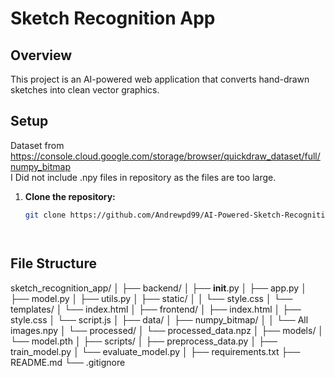# Sketch Recognition App

## Overview
This project is an AI-powered web application that converts hand-drawn sketches into clean vector graphics.

## Setup
Dataset from https://console.cloud.google.com/storage/browser/quickdraw_dataset/full/numpy_bitmap  
I Did not include .npy files in repository as the files are too large.


1. **Clone the repository:**
   ```bash
   git clone https://github.com/Andrewpd99/AI-Powered-Sketch-Recognition-Web-App




## File Structure
sketch_recognition_app/
│
├── backend/
│   ├── __init__.py
│   ├── app.py
│   ├── model.py
│   ├── utils.py
│   ├── static/
│   │   └── style.css
│   └── templates/
│       └── index.html
│
├── frontend/
│   ├── index.html
│   ├── style.css
│   └── script.js
│
├── data/
│   ├── numpy_bitmap/
│   │   └── All images.npy
│   └── processed/
│       └── processed_data.npz
│
├── models/
│   └── model.pth
│
├── scripts/
│   ├── preprocess_data.py
│   ├── train_model.py
│   └── evaluate_model.py
│
├── requirements.txt
├── README.md
└── .gitignore